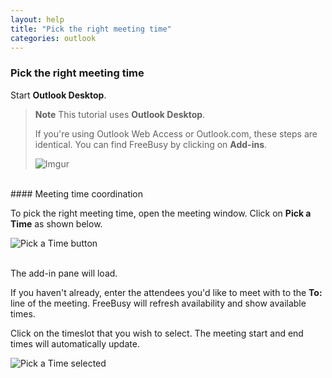 ```yaml
---
layout: help
title: "Pick the right meeting time"
categories: outlook
---
```


### Pick the right meeting time

Start **Outlook Desktop**.

> **Note**
> This tutorial uses **Outlook Desktop**.
> 
> If you're using Outlook Web Access or Outlook.com, these steps are identical.
> You can find FreeBusy by clicking on **Add-ins**.
> 
> ![Imgur](http://i.imgur.com/bFdOANU.png)

<br>
#### Meeting time coordination

To pick the right meeting time, open the meeting window.
Click on **Pick a Time** as shown below.

![Pick a Time button](http://i.imgur.com/ENTQLCK.png)

<br>
The add-in pane will load.

If you haven't already, enter the attendees you'd like to meet with to the **To:** line of the meeting.
FreeBusy will refresh availability and show available times.

Click on the timeslot that you wish to select.
The meeting start and end times will automatically update.

![Pick a Time selected](http://i.imgur.com/fSyijT6.png)